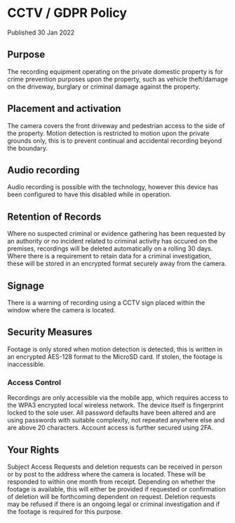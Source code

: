 # CCTV / GDPR Policy

Published 30 Jan 2022

## Purpose
The recording equipment operating on the private domestic property is for crime prevention purposes upon the property, such as vehicle theft/damage on the driveway, burglary or criminal damage against the property.

## Placement and activation
The camera covers the front driveway and pedestrian access to the side of the property.  Motion detection is restricted to motion upon the private grounds only, this is to prevent continual and accidental recording beyond the boundary.

## Audio recording
Audio recording is possible with the technology, however this device has been configured to have this disabled while in operation.

## Retention of Records
Where no suspected criminal or evidence gathering has been requested by an authority or no incident related to criminal activity has occured on the premises, recordings will be deleted automatically on a rolling 30 days.  Where there is a requirement to retain data for a criminal investigation, these will be stored in an encrypted format securely away from the camera.

## Signage
There is a warning of recording using a CCTV sign placed within the window where the camera is located.

## Security Measures
Footage is only stored when motion detection is detected, this is written in an encrypted AES-128 format to the MicroSD card. If stolen, the footage is inaccessible.

### Access Control
Recordings are only accessible via the mobile app, which requires access to the WPA3 encrypted local wireless network.  The device itself is fingerprint locked to the sole user. All password defaults have been altered and are using passwords with suitable complexity, not repeated anywhere else and are above 20 characters. Account access is further secured using 2FA.

## Your Rights
Subject Access Requests and deletion requests can be received in person or by post to the address where the camera is located.  These will be responded to within one month from receipt.  Depending on whether the footage is available, this will either be provided if requested or confirmation of deletion will be forthcoming dependent on request. Deletion requests may be refused if there is an ongoing legal or criminal investigation and if the footage is required for this purpose.
